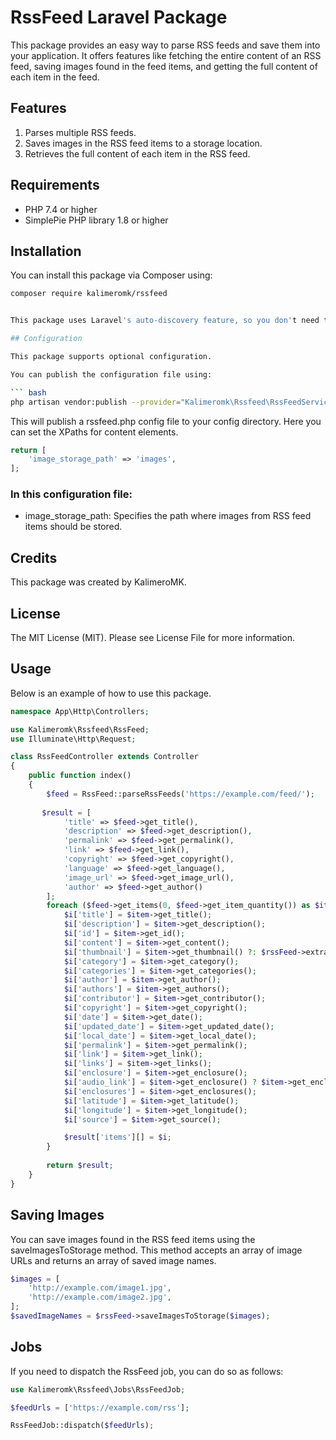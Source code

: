 # RssFeed Laravel Package

This package provides an easy way to parse RSS feeds and save them into your application. It offers features like fetching the entire content of an RSS feed, saving images found in the feed items, and getting the full content of each item in the feed.

## Features

1. Parses multiple RSS feeds.
2. Saves images in the RSS feed items to a storage location.
3. Retrieves the full content of each item in the RSS feed.

## Requirements

* PHP 7.4 or higher
* SimplePie PHP library 1.8 or higher

## Installation

You can install this package via Composer using:

```bash
composer require kalimeromk/rssfeed


This package uses Laravel's auto-discovery feature, so you don't need to register the service provider.

## Configuration

This package supports optional configuration.

You can publish the configuration file using:

``` bash 
php artisan vendor:publish --provider="Kalimeromk\Rssfeed\RssFeedServiceProvider" --tag="config"
```

This will publish a rssfeed.php config file to your config directory. Here you can set the XPaths for content elements.

```php
return [
    'image_storage_path' => 'images',
];

```
### In this configuration file:
* image_storage_path: Specifies the path where images from RSS feed items should be stored.
## Credits

This package was created by KalimeroMK.

## License

The MIT License (MIT). Please see License File for more information.

## Usage

Below is an example of how to use this package.

```php
namespace App\Http\Controllers;

use Kalimeromk\Rssfeed\RssFeed;
use Illuminate\Http\Request;

class RssFeedController extends Controller
{
    public function index()
    {
        $feed = RssFeed::parseRssFeeds('https://example.com/feed/');
        
       $result = [
            'title' => $feed->get_title(),
            'description' => $feed->get_description(),
            'permalink' => $feed->get_permalink(),
            'link' => $feed->get_link(),
            'copyright' => $feed->get_copyright(),
            'language' => $feed->get_language(),
            'image_url' => $feed->get_image_url(),
            'author' => $feed->get_author()
        ];
        foreach ($feed->get_items(0, $feed->get_item_quantity()) as $item) {
            $i['title'] = $item->get_title();
            $i['description'] = $item->get_description();
            $i['id'] = $item->get_id();
            $i['content'] = $item->get_content();
            $i['thumbnail'] = $item->get_thumbnail() ?: $rssFeed->extractImageFromDescription($item->get_content());
            $i['category'] = $item->get_category();
            $i['categories'] = $item->get_categories();
            $i['author'] = $item->get_author();
            $i['authors'] = $item->get_authors();
            $i['contributor'] = $item->get_contributor();
            $i['copyright'] = $item->get_copyright();
            $i['date'] = $item->get_date();
            $i['updated_date'] = $item->get_updated_date();
            $i['local_date'] = $item->get_local_date();
            $i['permalink'] = $item->get_permalink();
            $i['link'] = $item->get_link();
            $i['links'] = $item->get_links();
            $i['enclosure'] = $item->get_enclosure();
            $i['audio_link'] = $item->get_enclosure() ? $item->get_enclosure()->get_link() : null;
            $i['enclosures'] = $item->get_enclosures();
            $i['latitude'] = $item->get_latitude();
            $i['longitude'] = $item->get_longitude();
            $i['source'] = $item->get_source();

            $result['items'][] = $i;
        }
        
        return $result;
    }
}
```

## Saving Images

You can save images found in the RSS feed items using the saveImagesToStorage method. This method accepts an array of image URLs and returns an array of saved image names.

```php  
$images = [
    'http://example.com/image1.jpg',
    'http://example.com/image2.jpg',
];
$savedImageNames = $rssFeed->saveImagesToStorage($images);
```
## Jobs

If you need to dispatch the RssFeed job, you can do so as follows:

```php
use Kalimeromk\Rssfeed\Jobs\RssFeedJob;

$feedUrls = ['https://example.com/rss'];

RssFeedJob::dispatch($feedUrls);
```